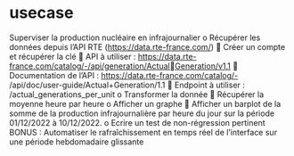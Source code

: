 # usecase
Superviser la production nucléaire en infrajournalier
  o Récupérer les données depuis l’API RTE (https://data.rte-france.com/) 
   Créer un compte et récupérer la clé 
   API à utiliser : https://data.rte-france.com/catalog/-/api/generation/ActualGeneration/v1.1
   Documentation de l’API : https://data.rte-france.com/catalog/-
  /api/doc/user-guide/Actual+Generation/1.1
   Endpoint à utiliser : /actual_generations_per_unit 
  o Transformer la donnée 
   Récupérer la moyenne heure par heure 
  o Afficher un graphe 
   Afficher un barplot de la somme de la production infrajournalière par heure 
  du jour sur la période 01/12/2022 à 10/12/2022. 
  o Ecrire un test de non-régression pertinent 
BONUS : 
Automatiser le rafraîchissement en temps réel de l’interface sur une période hebdomadaire 
glissante 
